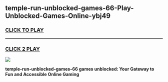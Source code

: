 
## temple-run-unblocked-games-66-Play-Unblocked-Games-Online-ybj49
<h3>
<a href="https://premium76.site?title=temple-run-unblocked-games-66&ref=25A">CLICK TO PLAY</a></h3>
<hr>

<h3>
<a href="https://premium76.site?title=temple-run-unblocked-games-66&ref=25A">CLICK 2 PLAY</a>
  
</h3>

<a href="https://premium76.site?title=temple-run-unblocked-games-66&ref=25A"><img src="https://clearcache.store/games.png"></a>


**temple-run-unblocked-games-66 games unblocked: Your Gateway to Fun and Accessible Online Gaming**

